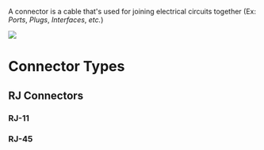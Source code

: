 A connector is a cable that's used for joining electrical circuits together (Ex: *Ports*, *Plugs*, *Interfaces*, *etc.*)

![](https://github.com/JonmarCorpuz/SecondBrain/blob/main/Assets/Whitespace.png)

# Connector Types

## RJ Connectors

### RJ-11

### RJ-45
